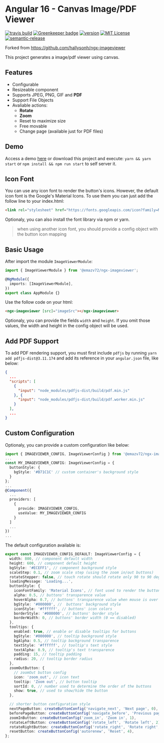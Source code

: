 # Angular 16 - Canvas Image/PDF Viewer

[![travis build](https://travis-ci.org/emazv72/ngx-imageviewer.svg?branch=master)](https://travis-ci.org/emazv72/ngx-imageviewer)
[![Greenkeeper badge](https://badges.greenkeeper.io/emazv72/ngx-imageviewer.svg)](https://greenkeeper.io/)
[![version](https://img.shields.io/npm/v/@emazv72/ngx-imageviewer.svg)](http://npm.im/@emazv72/ngx-imageviewer)
[![MIT License](https://img.shields.io/github/license/emazv72/ngx-imageviewer.svg)](https://opensource.org/licenses/MIT)
[![semantic-release](https://img.shields.io/badge/%20%20%F0%9F%93%A6%F0%9F%9A%80-semantic--release-e10079.svg)](https://github.com/semantic-release/semantic-release)

Forked from https://github.com/hallysonh/ngx-imageviewer

This project generates a image/pdf viewer using canvas.

## Features

- Configurable
- Resizeable component
- Supports JPEG, PNG, GIF and **PDF**
- Support File Objects
- Avaliable actions:
  - **Rotate**
  - **Zoom**
  - Reset to maximize size
  - Free movable
  - Change page (available just for PDF files)

## Demo

Access a demo [here](https://emazv72.github.io/ngx-imageviewer/) or download this project and execute: `yarn && yarn start` or `npm install && npm run start` to self server it.

## Icon Font

You can use any icon font to render the button's icons. However, the default icon font is the Google's Material Icons. To use them you can just add the follow line to your index.html:

```html
<link rel="stylesheet" href="https://fonts.googleapis.com/icon?family=Material+Icons" />
```

Optionaly, you can also install the font library via npm or yarn.

> when using another icon font, you should provide a config object with the button icon mapping

## Basic Usage

After import the module `ImageViewerModule`:

```typescript
import { ImageViewerModule } from '@emazv72/ngx-imageviewer';

@NgModule({
  imports: [ImageViewerModule],
})
export class AppModule {}
```

Use the follow code on your html:

```html
<ngx-imageviewer [src]="imageSrc"></ngx-imageviewer>
```

Optionaly, you can provide the fields `width` and `height`. If you omit those values, the width and height in the config object will be used.

## Add PDF Support

To add PDF rendering support, you must first include `pdfjs` by running `yarn add pdfjs-dist@3.11.174` and add its reference in your `angular.json` file, like below:

```json
{
  ...
  "scripts": [
    {
      "input": "node_modules/pdfjs-dist/build/pdf.min.js"
    }, {
      "input": "node_modules/pdfjs-dist/build/pdf.worker.min.js"
    }
  ],
  ...
}
```

## Custom Configuration

Optionaly, you can provide a custom configuration like below:

```typescript
import { IMAGEVIEWER_CONFIG, ImageViewerConfig } from '@emazv72/ngx-imageviewer';
...
const MY_IMAGEVIEWER_CONFIG: ImageViewerConfig = {
  buttonStyle: {
    bgStyle: '#B71C1C' // custom container's background style
  }
};
...
@Component({
  ...
  providers: [
    {
      provide: IMAGEVIEWER_CONFIG,
      useValue: MY_IMAGEVIEWER_CONFIG
    }
  ]
  ...
})
...
```

The default configuration available is:

```typescript
export const IMAGEVIEWER_CONFIG_DEFAULT: ImageViewerConfig = {
  width: 800, // component default width
  height: 600, // component default height
  bgStyle: '#ECEFF1', // component background style
  scaleStep: 0.1, // zoom scale step (using the zoom in/out buttons)
  rotateStepper: false, // touch rotate should rotate only 90 to 90 degrees
  loadingMessage: 'Loading...',
  buttonStyle: {
    iconFontFamily: 'Material Icons', // font used to render the button icons
    alpha: 0.5, // buttons' transparence value
    hoverAlpha: 0.7, // buttons' transparence value when mouse is over
    bgStyle: '#000000', //  buttons' background style
    iconStyle: '#ffffff', // buttons' icon colors
    borderStyle: '#000000', // buttons' border style
    borderWidth: 0, // buttons' border width (0 == disabled)
  },
  tooltips: {
    enabled: true, // enable or disable tooltips for buttons
    bgStyle: '#000000', // tooltip background style
    bgAlpha: 0.5, // tooltip background transparence
    textStyle: '#ffffff', // tooltip's text style
    textAlpha: 0.9, // tooltip's text transparence
    padding: 15, // tooltip padding
    radius: 20, // tooltip border radius
  },
  zoomOutButton: {
    // zoomOut button config
    icon: 'zoom_out', // icon text
    tooltip: 'Zoom out', // button tooltip
    sortId: 0, // number used to determine the order of the buttons
    show: true, // used to show/hide the button
  },

  // shorter button configuration style
  nextPageButton: createButtonConfig('navigate_next', 'Next page', 0),
  beforePageButton: createButtonConfig('navigate_before', 'Previous page', 1),
  zoomInButton: createButtonConfig('zoom_in', 'Zoom in', 1),
  rotateLeftButton: createButtonConfig('rotate_left', 'Rotate left', 2),
  rotateRightButton: createButtonConfig('rotate_right', 'Rotate right', 3),
  resetButton: createButtonConfig('autorenew', 'Reset', 4),
};
```
